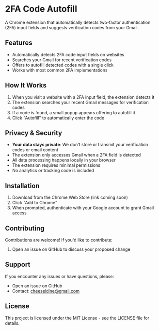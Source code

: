 # 2FA Code Autofill

A Chrome extension that automatically detects two-factor authentication (2FA) input fields and suggests verification codes from your Gmail.

## Features

-   Automatically detects 2FA code input fields on websites
-   Searches your Gmail for recent verification codes
-   Offers to autofill detected codes with a single click
-   Works with most common 2FA implementations

## How It Works

1. When you visit a website with a 2FA input field, the extension detects it
2. The extension searches your recent Gmail messages for verification codes
3. If a code is found, a small popup appears offering to autofill it
4. Click "Autofill" to automatically enter the code

## Privacy & Security

-   **Your data stays private**: We don't store or transmit your verification codes or email content
-   The extension only accesses Gmail when a 2FA field is detected
-   All data processing happens locally in your browser
-   The extension requires minimal permissions
-   No analytics or tracking code is included

## Installation

1. Download from the Chrome Web Store (link coming soon)
2. Click "Add to Chrome"
3. When prompted, authenticate with your Google account to grant Gmail access

## Contributing

Contributions are welcome! If you'd like to contribute:

1. Open an issue on GitHub to discuss your proposed change

## Support

If you encounter any issues or have questions, please:

-   Open an issue on GitHub
-   Contact: cheeseldine@gmail.com

## License

This project is licensed under the MIT License - see the LICENSE file for details.
